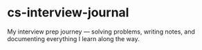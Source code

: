 # cs-interview-journal
My interview prep journey — solving problems, writing notes, and documenting everything I learn along the way.

